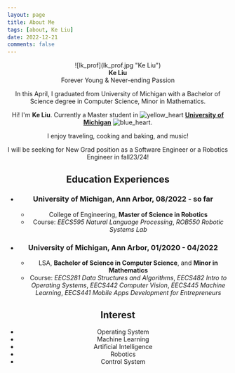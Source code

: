 ```yaml
---
layout: page
title: About Me
tags: [about, Ke Liu]
date: 2022-12-21
comments: false
---
```


<center>![lk_prof](lk_prof.jpg "Ke Liu")<center>
<center><b>Ke Liu</b></center>

<center>Forever Young & Never-ending Passion</center>

In this April, I graduated from University of Michigan with a Bachelor of Science degree in Computer Science, Minor in Mathematics.

Hi! I'm **Ke Liu**. Currently a Master student in ![yellow_heart](https://github.githubassets.com/images/icons/emoji/unicode/1f49b.png?v8) <a href="https://umich.edu/"><b>University of Michigan</b></a> ![blue_heart](https://github.githubassets.com/images/icons/emoji/unicode/1f499.png?v8).



I enjoy traveling, cooking and baking, and music!

I will be seeking for New Grad position as a Software Engineer or a Robotics Engineer in fall23/24!

## Education Experiences
- ### University of Michigan, Ann Arbor, 08/2022 - so far
    * College of Engineering, **Master of Science in Robotics**
    * Course: _EECS595 Natural Language Processing_, _ROB550 Robotic Systems Lab_
- ### University of Michigan, Ann Arbor, 01/2020 - 04/2022
    * LSA, **Bachelor of Science in Computer Science**, and **Minor in Mathematics**
    * Course: _EECS281 Data Structures and Algorithms_, _EECS482 Intro to Operating Systems_, _EECS442 Computer Vision_, _EECS445 Machine Learning_, _EECS441 Mobile Apps Development for Entrepreneurs_

## Interest
* Operating System
* Machine Learning
* Artificial Intelligence
* Robotics
* Control System
